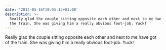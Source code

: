 ```yaml
---
date: '2014-05-16T19:05:13+01:00'
description: >-
  Really glad the couple sitting opposite each other and next to me have got of
  the train. She was giving him a really obvious foot-job. Yuck!
---
```

Really glad the couple sitting opposite each other and next to me have got of the train. She was giving him a really obvious foot-job. Yuck!
